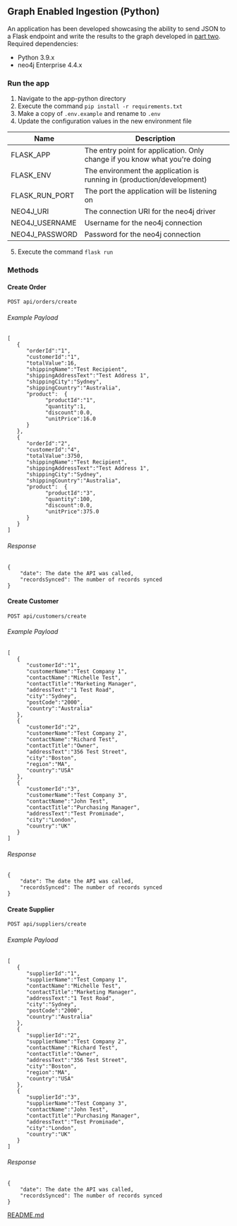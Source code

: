 ## Graph Enabled Ingestion (Python)

An application has been developed showcasing the ability to send JSON to a Flask endpoint and write the results to the graph developed in [part two](/content/parttwo.md).
Required dependencies:
- Python 3.9.x
- neo4j Enterprise 4.4.x

### Run the app

1. Navigate to the app-python directory
2. Execute the command 
```pip install -r requirements.txt```
3. Make a copy of ```.env.example``` and rename to ```.env```
4. Update the configuration values in the new environment file

| Name      | Description |
| ----------- | ----------- |
| FLASK_APP | The entry point for application. Only change if you know what you're doing |
| FLASK_ENV | The environment the application is running in (production/development) |
| FLASK_RUN_PORT | The port the application will be listening on |
| NEO4J_URI | The connection URI for the neo4j driver |
| NEO4J_USERNAME | Username for the neo4j connection |
| NEO4J_PASSWORD | Password for the neo4j connection |
5. Execute the command 
```flask run```

### Methods

#### Create Order
```POST api/orders/create```

###### Example Payload
```
[
   {
      "orderId":"1",
      "customerId":"1",
      "totalValue":16,
      "shippingName":"Test Recipient",
      "shippingAddressText":"Test Address 1",
      "shippingCity":"Sydney",
      "shippingCountry":"Australia",
      "product":  {
            "productId":"1",
            "quantity":1,
            "discount":0.0,
            "unitPrice":16.0
      }
   },
   {
      "orderId":"2",
      "customerId":"4",
      "totalValue":3750,
      "shippingName":"Test Recipient",
      "shippingAddressText":"Test Address 1",
      "shippingCity":"Sydney",
      "shippingCountry":"Australia",
      "product":  {
            "productId":"3",
            "quantity":100,
            "discount":0.0,
            "unitPrice":375.0
      }
   }
]
```
###### Response
```
{
    "date": The date the API was called,
    "recordsSynced": The number of records synced
}
```
#### Create Customer

```POST api/customers/create```

###### Example Payload
```
[
   {
      "customerId":"1",
      "customerName":"Test Company 1",
      "contactName":"Michelle Test",
      "contactTitle":"Marketing Manager",
      "addressText":"1 Test Road",
      "city":"Sydney",
      "postCode":"2000",
      "country":"Australia"
   },
   {
      "customerId":"2",
      "customerName":"Test Company 2",
      "contactName":"Richard Test",
      "contactTitle":"Owner",
      "addressText":"356 Test Street",
      "city":"Boston",
      "region":"MA",
      "country":"USA"
   },
   {
      "customerId":"3",
      "customerName":"Test Company 3",
      "contactName":"John Test",
      "contactTitle":"Purchasing Manager",
      "addressText":"Test Prominade",
      "city":"London",
      "country":"UK"
   }
]
```
###### Response
```
{
    "date": The date the API was called,
    "recordsSynced": The number of records synced
}
```

#### Create Supplier

```POST api/suppliers/create```

###### Example Payload
```
[
   {
      "supplierId":"1",
      "supplierName":"Test Company 1",
      "contactName":"Michelle Test",
      "contactTitle":"Marketing Manager",
      "addressText":"1 Test Road",
      "city":"Sydney",
      "postCode":"2000",
      "country":"Australia"
   },
   {
      "supplierId":"2",
      "supplierName":"Test Company 2",
      "contactName":"Richard Test",
      "contactTitle":"Owner",
      "addressText":"356 Test Street",
      "city":"Boston",
      "region":"MA",
      "country":"USA"
   },
   {
      "supplierId":"3",
      "supplierName":"Test Company 3",
      "contactName":"John Test",
      "contactTitle":"Purchasing Manager",
      "addressText":"Test Prominade",
      "city":"London",
      "country":"UK"
   }
]
```

###### Response
```
{
    "date": The date the API was called,
    "recordsSynced": The number of records synced
}
```

[README.md](/README.md)